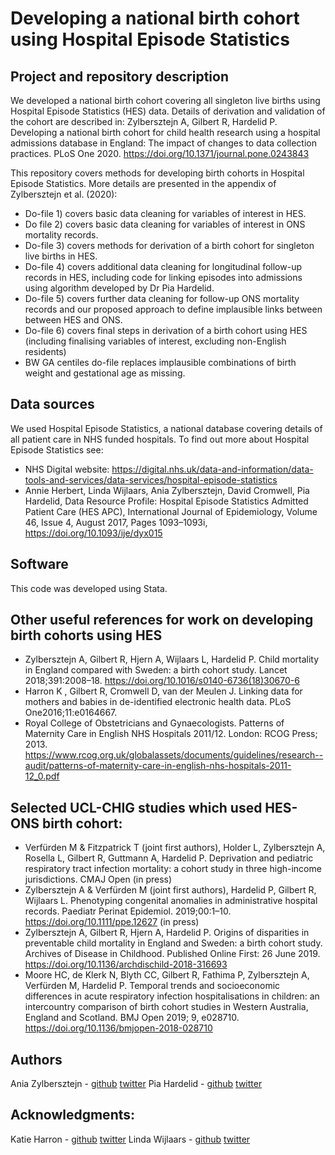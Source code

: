 # Developing a national birth cohort using Hospital Episode Statistics

## Project and repository description
We developed a national birth cohort covering all singleton live births using Hospital Episode Statistics (HES) data. Details of derivation and validation of the cohort are described in:
Zylbersztejn A, Gilbert R, Hardelid P. Developing a national birth cohort for child health research using a hospital admissions database in England: The impact of changes to data collection practices. PLoS One 2020. https://doi.org/10.1371/journal.pone.0243843

This repository covers methods for developing birth cohorts in Hospital Episode Statistics. More details are presented in the appendix of Zylbersztejn et al. (2020):
- Do-file 1) covers basic data cleaning for variables of interest in HES. 
- Do file 2) covers basic data cleaning for variables of interest in ONS mortality records. 
- Do-file 3) covers methods for derivation of a birth cohort for singleton live births in HES.
- Do-file 4) covers additional data cleaning for longitudinal follow-up records in HES, including code for linking episodes into admissions using algorithm developed by Dr Pia Hardelid. 
- Do-file 5) covers further data cleaning for follow-up ONS mortality records and our proposed approach to define implausible links between between HES and ONS.
- Do-file 6) covers final steps in derivation of a birth cohort using HES (including finalising variables of interest, excluding non-English residents)
- BW GA centiles do-file replaces implausible combinations of birth weight and gestational age as missing. 


## Data sources
We used Hospital Episode Statistics, a national database covering details of all patient care in NHS funded hospitals. To find out more about Hospital Episode Statistics see:
- NHS Digital website: https://digital.nhs.uk/data-and-information/data-tools-and-services/data-services/hospital-episode-statistics
- Annie Herbert, Linda Wijlaars, Ania Zylbersztejn, David Cromwell, Pia Hardelid, Data Resource Profile: Hospital Episode Statistics 
Admitted Patient Care (HES APC), International Journal of Epidemiology, Volume 46, Issue 4, August 2017, Pages 1093–1093i, https://doi.org/10.1093/ije/dyx015

## Software
This code was developed using Stata.

## Other useful references for work on developing birth cohorts using HES
- Zylbersztejn A, Gilbert R, Hjern A, Wijlaars L, Hardelid P. Child mortality in England compared with Sweden: a birth cohort study. Lancet 2018;391:2008–18. https://doi.org/10.1016/s0140-6736(18)30670-6
- Harron K , Gilbert R, Cromwell D, van der Meulen J. Linking data for mothers and babies in de-identified electronic health data. PLoS One2016;11:e0164667.
- Royal College of Obstetricians and Gynaecologists. Patterns of Maternity Care in English NHS Hospitals 2011/12. London: RCOG Press; 2013. https://www.rcog.org.uk/globalassets/documents/guidelines/research--audit/patterns-of-maternity-care-in-english-nhs-hospitals-2011-12_0.pdf


## Selected UCL-CHIG studies which used HES-ONS birth cohort:
- Verfürden M & Fitzpatrick T (joint first authors), Holder L, Zylbersztejn A, Rosella L, Gilbert R, Guttmann A, Hardelid P. Deprivation and pediatric respiratory tract infection mortality: a cohort study in three high-income jurisdictions. CMAJ Open (in press)
- Zylbersztejn A & Verfürden M (joint first authors), Hardelid P, Gilbert R, Wijlaars L. Phenotyping congenital anomalies in administrative hospital records. Paediatr Perinat Epidemiol. 2019;00:1–10. https://doi.org/10.1111/ppe.12627 (in press)
- Zylbersztejn A, Gilbert R, Hjern A, Hardelid P. Origins of disparities in preventable child mortality in England and Sweden: a birth cohort study. Archives of Disease in Childhood. Published Online First: 26 June 2019. https://doi.org/10.1136/archdischild-2018-316693
- Moore HC, de Klerk N, Blyth CC, Gilbert R, Fathima P, Zylbersztejn A, Verfürden M, Hardelid P. Temporal trends and socioeconomic differences in acute respiratory infection hospitalisations in children: an intercountry comparison of birth cohort studies in Western Australia, England and Scotland. BMJ Open 2019; 9, e028710. https://doi.org/10.1136/bmjopen-2018-028710


## Authors
Ania Zylbersztejn - [github](https://github.com/AniaZylb) [twitter](https://twitter.com/zylberek)
Pia Hardelid - [github](https://github.com/kanelbulle778) [twitter](https://twitter.com/PHardelid)

## Acknowledgments:
Katie Harron - [github](https://github.com/klharron)  [twitter](https://twitter.com/Klharron)
Linda Wijlaars - [github](https://github.com/LWijlaars)  [twitter](https://twitter.com/epi_counts)
